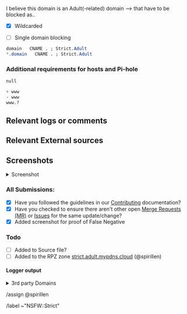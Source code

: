 <!-- Find tips in the bottom -->

I believe this domain is an Adult(-related) domain --> that have to be blocked as..

- [X] Wildcarded
- [ ] Single domain blocking


```css
domain   CNAME . ; Strict.Adult
*.domain   CNAME . ; Strict.Adult
```

### Additional requirements for hosts and Pi-hole

```css
null

+ www
- www
www.?
```

## Relevant logs or comments
<!-- comments like a specific url to see contents -->

## Relevant External sources
<!-- If you found this domain on another issueboard -->

## Screenshots

<details><summary>Screenshot</summary>



</details>

### All Submissions:
- [x] Have you followed the guidelines in our [Contributing](CONTRIBUTING.md) documentation?
- [x] Have you checked to ensure there aren't other open
      [Merge Requests (MR)](../merge_requests) or [Issues](../issues) for the
      same update/change?
- [x] Added screenshot for proof of False Negative

### Todo
- [ ] Added to Source file?
- [ ] Added to the RPZ zone [strict.adult.mypdns.cloud](https://mypdns.org/mypdns/support/-/wikis/RPZ-List#strictadultmypdnscloud) (@spirillen)

#### Logger output

<details><summary>3rd party Domains</summary>

```python
N/A
```

</details>


/assign @spirillen 

/label ~"NSFW::Strict"


<!--
usage of www or not

Please check if you submission is using the the www or not and put that into
the section of

You can tell us you have checked this by adding either a {key +}, a {key -} or `none` in front of the `www`

+ www  The domain uses **both** the `www` and the _none_ `www` names.
- www  The domain uses **only** the _none_ `www` name.
www.domain  The domain uses **only** the `www.` name.
www.? Leaving the question mark tells us you haven't tested this

Tips & Tricks

If you are using ie. uBlock Origin, you can sort the log output with this
one-liner in bash.
See snippet: https://mypdns.org/-/snippets/30
-->


<!-- Template url:https://mypdns.org/my-privacy-dns/porn-records/-/issues/new?issuable_template=Strict%20Adult%20contents -->
